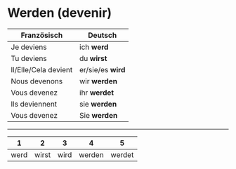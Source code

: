 # Werden (devenir)

|Französisch|Deutsch|
|---|---|
|Je deviens|ich __werd__|
|Tu deviens|du __wirst__|
|Il/Elle/Cela devient|er/sie/es __wird__|
|Nous devenons|wir __werden__|
|Vous devenez|ihr __werdet__|
|Ils deviennent|sie __werden__|
|Vous devenez|Sie __werden__|
---
|1|2|3|4|5|
|-|-|-|-|-|
|werd|wirst|wird|werden|werdet